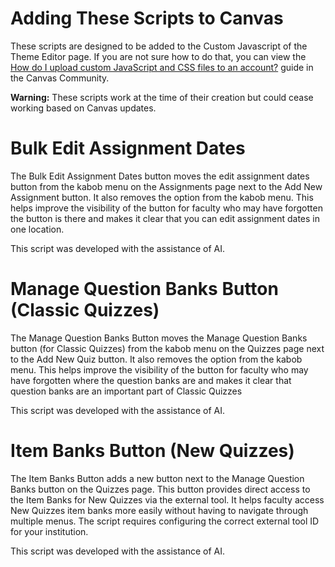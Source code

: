# Adding These Scripts to Canvas
These scripts are designed to be added to the Custom Javascript of the Theme Editor page. If you are not sure how to do that, you can view the [How do I upload custom JavaScript and CSS files to an account?](https://community.canvaslms.com/t5/Admin-Guide/How-do-I-upload-custom-JavaScript-and-CSS-files-to-an-account/ta-p/253) guide in the Canvas Community. 

**Warning:** These scripts work at the time of their creation but could cease working based on Canvas updates. 

# Bulk Edit Assignment Dates
The Bulk Edit Assignment Dates button moves the edit assignment dates button from the kabob menu on the Assignments page next to the Add New Assignment button. It also removes the option from the kabob menu. This helps improve the visibility of the button for faculty who may have forgotten the button is there and makes it clear that you can edit assignment dates in one location.

This script was developed with the assistance of AI.

# Manage Question Banks Button (Classic Quizzes)
The Manage Question Banks Button moves the Manage Question Banks button (for Classic Quizzes) from the kabob menu on the Quizzes page next to the Add New Quiz button. It also removes the option from the kabob menu. This helps improve the visibility of the button for faculty who may have forgotten where the question banks are and makes it clear that question banks are an important part of Classic Quizzes

This script was developed with the assistance of AI.

# Item Banks Button (New Quizzes)
The Item Banks Button adds a new button next to the Manage Question Banks button on the Quizzes page. This button provides direct access to the Item Banks for New Quizzes via the external tool. It helps faculty access New Quizzes item banks more easily without having to navigate through multiple menus. The script requires configuring the correct external tool ID for your institution.

This script was developed with the assistance of AI.
